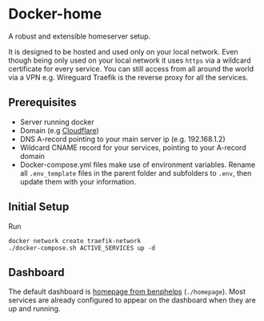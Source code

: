 # Docker-home

A robust and extensible homeserver setup.

It is designed to be hosted and used only on your local network. 
Even though being only used on your local network it uses ```https``` via a wildcard certificate for every service.
You can still access from all around the world via a VPN e.g. Wireguard
Traefik is the reverse proxy for all the services.

## Prerequisites

- Server running docker
- Domain (e.g [Cloudflare](https://www.cloudflare.com/))
- DNS A-record pointing to your main server ip (e.g. 192.168.1.2)
- Wildcard CNAME record for your services, pointing to your A-record domain
- Docker-compose.yml files make use of environment variables. Rename all ```.env_template``` files in the parent folder and subfolders to ```.env```, then update them with your information.

## Initial Setup

Run 
```
docker network create traefik-network
./docker-compose.sh ACTIVE_SERVICES up -d
```

## Dashboard

The default dashboard is [homepage from benphelps](https://github.com/benphelps/homepage) (```./homepage```). Most services are already configured to appear on the dashboard when they are up and running.
